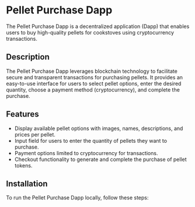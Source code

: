 # Pellet Purchase Dapp

The Pellet Purchase Dapp is a decentralized application (Dapp) that enables users to buy high-quality pellets for cookstoves using cryptocurrency transactions.

## Description

The Pellet Purchase Dapp leverages blockchain technology to facilitate secure and transparent transactions for purchasing pellets. It provides an easy-to-use interface for users to select pellet options, enter the desired quantity, choose a payment method (cryptocurrency), and complete the purchase.

## Features

- Display available pellet options with images, names, descriptions, and prices per pellet.
- Input field for users to enter the quantity of pellets they want to purchase.
- Payment options limited to cryptocurrency for transactions.
- Checkout functionality to generate and complete the purchase of pellet tokens.

## Installation

To run the Pellet Purchase Dapp locally, follow these steps:


